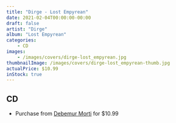 ```yaml
---
title: "Dirge - Lost Empyrean"
date: 2021-02-04T00:00:00-00:00
draft: false
artist: "Dirge"
album: "Lost Empyrean"
categories:
    - CD
images:
    - /images/covers/dirge-lost_empyrean.jpg
thumbnailImage: /images/covers/dirge-lost_empyrean-thumb.jpg
actualPrice: $10.99
inStock: true
---
```


## CD
* Purchase from [Debemur Morti](https://debemurmorti.aisamerch.com/item/67796) for $10.99
